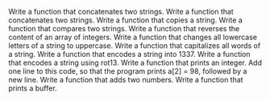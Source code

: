 Write a function that concatenates two strings. Write a function that concatenates two strings. Write a function that copies a string. Write a function that compares two strings. Write a function that reverses the content of an array of integers. Write a function that changes all lowercase letters of a string to uppercase. Write a function that capitalizes all words of a string. Write a function that encodes a string into 1337. Write a function that encodes a string using rot13. Write a function that prints an integer. Add one line to this code, so that the program prints a[2] = 98, followed by a new line. Write a function that adds two numbers. Write a function that prints a buffer.

